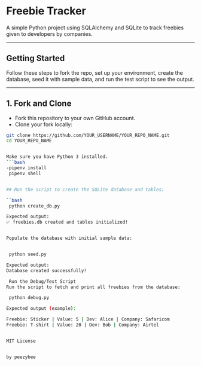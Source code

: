 # Freebie Tracker

A simple Python project using SQLAlchemy and SQLite to track freebies given to developers by companies.

---

## Getting Started

Follow these steps to fork the repo, set up your environment, create the database, seed it with sample data, and run the test script to see the output.

---

## 1. Fork and Clone

- Fork this repository to your own GitHub account.
- Clone your fork locally:

```bash
git clone https://github.com/YOUR_USERNAME/YOUR_REPO_NAME.git
cd YOUR_REPO_NAME


Make sure you have Python 3 installed.
```bash
-pipenv install
 pipenv shell


## Run the script to create the SQLite database and tables:

``bash
 python create_db.py

Expected output:
✅ freebies.db created and tables initialized!


Populate the database with initial sample data:


 python seed.py

Expected output:
Database created successfully!

 Run the Debug/Test Script
Run the script to fetch and print all freebies from the database:

 python debug.py

Expected output (example):

Freebie: Sticker | Value: 5 | Dev: Alice | Company: Safaricom  
Freebie: T-shirt | Value: 20 | Dev: Bob | Company: Airtel


MIT License


by peezybee
